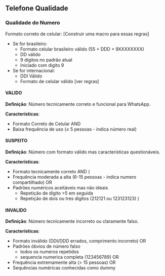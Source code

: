 

## Telefone Qualidade

### Qualidade do Numero

Formato correto de celular: [Construir uma macro para essas regras]
  - Se for brasileiro: 
    - Formato celular brasileiro válido (55 + DDD + 9XXXXXXXX)
    - DD válido
    - 9 dígitos no padrão atual 
    - Iniciado com digito 9
  - Se for internacional: 
    - DDI Válido
    - Formato de celular válido [ver regras]

#### VALIDO
**Definição**: Número tecnicamente correto e funcional para WhatsApp.

**Características**:
- Formato Correto de Celular 
AND
- Baixa frequência de uso (≤ 5 pessoas - indica número real)


#### SUSPEITO  
**Definição**: Número com formato válido mas características questionáveis.

**Características**:
- Formato tecnicamente correto 
AND (
- Frequência moderada a alta (6-15 pessoas - indica numero compartilhado) 
OR
- Padrões numéricos aceitáveis mas não ideais
  - Repetição de dígito >5 em seguida
  - Repetição de dois ou tres digitos (212121 ou 123123123)
)


#### INVALIDO
**Definição**: Número tecnicamente incorreto ou claramente falso.

**Características**:
- Formato inválido (DDI/DDD errados, comprimento incorreto)
OR
- Padrões óbvios de número falso 
  - todos os numeros repetidos
  - sequencia numerica completa (123456789)
OR
- Frequência extremamente alta (> 15 pessoas)
OR
- Sequências numéricas conhecidas como dummy



